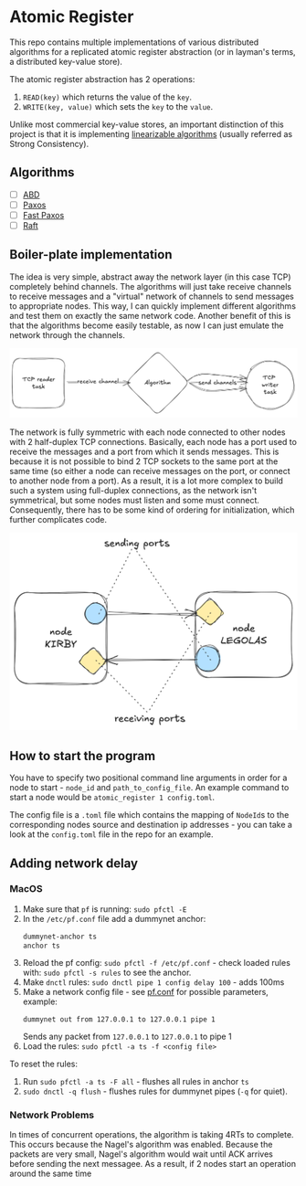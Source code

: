 # Atomic Register

This repo contains multiple implementations of various distributed algorithms for a replicated atomic register abstraction (or in layman's terms, a distributed key-value store).

The atomic register abstraction has 2 operations:
1. `READ(key)` which returns the value of the `key`.
2. `WRITE(key, value)` which sets the `key` to the `value`.

Unlike most commercial key-value stores, an important distinction of this project is that it is implementing [linearizable algorithms](https://jepsen.io/consistency/models/linearizable) (usually referred as Strong Consistency).

## Algorithms

- [ ] [ABD](https://dl.acm.org/doi/pdf/10.1145/200836.200869)
- [ ] [Paxos](https://lamport.azurewebsites.net/pubs/paxos-simple.pdf)
- [ ] [Fast Paxos](https://www.microsoft.com/en-us/research/wp-content/uploads/2016/02/tr-2005-112.pdf)
- [ ] [Raft](https://raft.github.io/)

## Boiler-plate implementation

The idea is very simple, abstract away the network layer (in this case TCP) completely behind channels. The algorithms will just take receive channels to receive messages and a "virtual" network of channels to send messages to appropriate nodes. This way, I can quickly implement different algorithms and test them on exactly the same network code. Another benefit of this is that the algorithms become easily testable, as now I can just emulate the network through the channels.

![Software Architecture](software_architecture.png)

The network is fully symmetric with each node connected to other nodes with 2 half-duplex TCP connections. Basically, each node has a port used to receive the messages and a port from which it sends messages. This is because it is not possible to bind 2 TCP sockets to the same port at the same time (so either a node can receive messages on the port, or connect to another node from a port). As a result, it is a lot more complex to build such a system using full-duplex connections, as the network isn't symmetrical, but some nodes must listen and some must connect. Consequently, there has to be some kind of ordering for initialization, which further complicates code.

![Network Architecture](network_ports.png)

## How to start the program

You have to specify two positional command line arguments in order for a node to start - `node_id` and `path_to_config_file`. An example command to start a node would be `atomic_register 1 config.toml`.

The config file is a `.toml` file which contains the mapping of `NodeId`s to the corresponding nodes source and destination ip addresses - you can take a look at the `config.toml` file in the repo for an example.

## Adding network delay

### MacOS
1. Make sure that `pf` is running: `sudo pfctl -E`
2. In the `/etc/pf.conf` file add a dummynet anchor:
    ```
    dummynet-anchor ts
    anchor ts
    ```
3. Reload the pf config: `sudo pfctl -f /etc/pf.conf` - check loaded rules with: `sudo pfctl -s rules` to see the anchor.
4. Make `dnctl` rules: `sudo dnctl pipe 1 config delay 100` - adds 100ms
5. Make a network config file - see [pf.conf](https://man.freebsd.org/cgi/man.cgi?pf.conf(5)#PARAMETERS) for possible parameters, example:
    ```
   dummynet out from 127.0.0.1 to 127.0.0.1 pipe 1
   ```
   Sends any packet from `127.0.0.1` to `127.0.0.1` to pipe 1
6. Load the rules: `sudo pfctl -a ts -f <config file>`

To reset the rules:
1. Run `sudo pfctl -a ts -F all` - flushes all rules in anchor `ts`
2. `sudo dnctl -q flush` - flushes rules for dummynet pipes (`-q` for quiet).

### Network Problems

In times of concurrent operations, the algorithm is taking 4RTs to complete.
This occurs because the Nagel's algorithm was enabled. 
Because the packets are very small, Nagel's algorithm would wait until ACK arrives before sending the next messagee.
As a result, if 2 nodes start an operation around the same time
